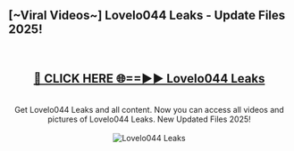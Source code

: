 <h2>[~Viral Videos~] Lovelo044 Leaks - Update Files 2025!</h2>
<br>
<div align="center">
<h2><a href="https://betterlinks.top/A2PfLJ" rel="nofollow">🔴 CLICK HERE 🌐==►► Lovelo044 Leaks</a></h2>
<br>
Get Lovelo044 Leaks and all content. Now you can access all videos and pictures of Lovelo044 Leaks. New Updated Files 2025!
<br>
<br>
<a href="https://betterlinks.top/A2PfLJ" rel="nofollow" data-target="animated-image.originalLink"><img src="https://i.ibb.co.com/WyWwxjT/player-gif2.gif" alt="Lovelo044 Leaks" style="max-width: 100%; display: inline-block;" data-target="animated-image.originalImage"></a>
</div>
<br>

